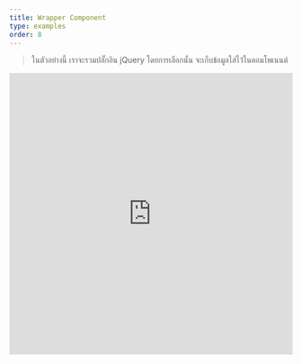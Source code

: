 ```yaml
---
title: Wrapper Component
type: examples
order: 8
---
```


> ในตัวอย่างนี้ เราจะรวมปลั๊กอิน jQuery โดยการเลือกนั้น จะเก็บข้อมูลใส่ไว้ในคอมโพเนนต์

<iframe width="100%" height="500" src="https://jsfiddle.net/chrisvfritz/d131Lebj/embedded/result,html,js,css" allowfullscreen="allowfullscreen" frameborder="0"></iframe>
